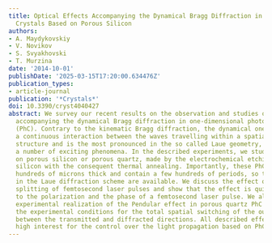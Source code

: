```yaml
---
title: Optical Effects Accompanying the Dynamical Bragg Diffraction in Linear 1D Photonic
  Crystals Based on Porous Silicon
authors:
- A. Maydykovskiy
- V. Novikov
- S. Svyakhovski
- T. Murzina
date: '2014-10-01'
publishDate: '2025-03-15T17:20:00.634476Z'
publication_types:
- article-journal
publication: '*Crystals*'
doi: 10.3390/cryst4040427
abstract: We survey our recent results on the observation and studies of the effects
  accompanying the dynamical Bragg diffraction in one-dimensional photonic crystals
  (PhC). Contrary to the kinematic Bragg diffraction, the dynamical one considers
  a continuous interaction between the waves travelling within a spatially-periodic
  structure and is the most pronounced in the so called Laue geometry, leading to
  a number of exciting phenomena. In the described experiments, we study the PhC based
  on porous silicon or porous quartz, made by the electrochemical etching of crystalline
  silicon with the consequent thermal annealing. Importantly, these PhC are approximately
  hundreds of microns thick and contain a few hundreds of periods, so that the experiments
  in the Laue diffraction scheme are available. We discuss the effect of the temporal
  splitting of femtosecond laser pulses and show that the effect is quite sensitive
  to the polarization and the phase of a femtosecond laser pulse. We also show the
  experimental realization of the Pendular effect in porous quartz PhC and demonstrate
  the experimental conditions for the total spatial switching of the output radiation
  between the transmitted and diffracted directions. All described effects are of
  high interest for the control over the light propagation based on PhC structures.
---
```

